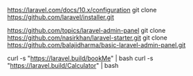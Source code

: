 https://laravel.com/docs/10.x/configuration
git clone https://github.com/laravel/installer.git

https://github.com/topics/laravel-admin-panel
git clone https://github.com/nasirkhan/laravel-starter.git
git clone https://github.com/balajidharma/basic-laravel-admin-panel.git

curl -s "https://laravel.build/bookMe" | bash
curl -s "https://laravel.build/Calculator" | bash
